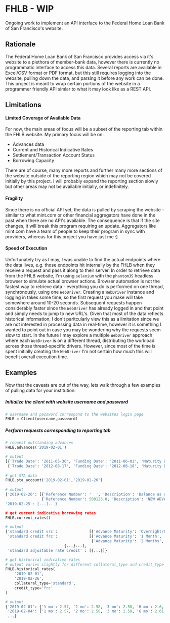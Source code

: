 # FHLB - WIP
Ongoing work to implement an API interface to the Federal Home Loan Bank of San Francisco's website.

## Rationale
The Federal Home Loan Bank of San Francisco provides access via it's website to a plethora of member-bank data, however there is currently no programmatic interface to access this data.  Several reports are available in Excel/CSV format or PDF format, but this still requires logging into the website, pulling down the data, and parsing it before any work can be done.  This project is meant to wrap certain portions of the website in a programmer friendly API simlar to what it may look like as a REST API.

## Limitations
#### Limited Coverage of Available Data
For now, the main areas of focus will be a subset of the reporting tab within the FHLB website.  My primary focus will be on:
- Advances data
- Current and Historical Indicative Rates
- Settlement/Transaction Account Status
- Borrowing Capacity

There are of course, many more reports and further many more sections of the website outside of the reporting region which may not be covered initially by this project. I will probably expand the reporting section slowly but other areas may not be available initially, or indefinitely.
#### Fragility
Since there is no official API yet, the data is pulled by scraping the website - similar to what mint.com or other financial aggregators have done in the past when there are no API's available.  The consequence is that if the site changes, it will break this program requiring an update.  Aggregators like mint.com have a team of people to keep their program in sync with providers, whereas for this project you have just me :)
#### Speed of Execution
Unfortunately try as I may, I was unable to find the actual endpoints where the data lives, e.g. those endpoints hit internally by the FHLB when they receive a request and pass it along to their server.  In order to retrieve data from the FHLB website, I'm using `selenium` with the `phantomJS` headless browser to simulate actual browser actions.  Browser automation is not the fastest way to retrieve data - everything you do is performed on one thread, synchronously, using one `WebDriver`. Creating a `WebDriver` instance and logging in takes some time, so the first request you make will take somewhere around 10-20 seconds.  Subsequent requests happen considerably faster since the `WebDriver` has already logged in and that point and simply needs to jump to new URL's.  Given that most of the data reflects historical information, I don't paritcularly view this as a limitation since we are not interested in processing data in real-time, however it is something I wanted to point out in case you may be wondering why the requests seem slow to start. In the future I may explore a multiple `WebDriver` approach where each `WebDriver` is on a different thread, distributing the workload across those thread-specific drivers. However, since most of the time is spent initially creating the `WebDriver` I'm not certain how much this will benefit overall execution time.  

## Examples
Now that the caveats are out of the way, lets walk through a few examples of pulling data for your institution.

##### Initialize the client with website username and password
```python
# username and password correspond to the websites login page
FHLB = Client(username,password)
```
##### Perform requests corresponding to reporting tab
```python
# request outstanding advances
FHLB.advances('2019-02-01')

# output
[{'Trade Date': '2011-05-30', 'Funding Date': '2011-06-01', 'Maturity Date': '2019-06-15', 'Advance Number': 192511.0, 'Advance Type': 'FRC', 'Current Par ($)': 100000.0, 'Interest Rate (%)': 1.23, 'Next Interest Payment Date': '2019-02-08', 'Accrued Interest ($)':   1835.15, 'Estimated Next Interest Payment ($)': 18591.81, 'Details': 'View'}, 
 {'Trade Date': '2012-08-17', 'Funding Date': '2012-08-18', 'Maturity Date': '2019-07-19', 'Advance Number': 381915.0, 'Advance Type':     'FRC', 'Current Par ($)': 150000000.0, 'Interest Rate (%)': 2.01, 'Next Interest Payment Date': '2019-02-28', 'Accrued Interest ($)':    8053.12, 'Estimated Next Interest Payment ($)': 6589.29, 'Details': 'View'} ...]
 
# get STA data
FHLB.sta_account('2019-02-01','2019-02-26')
 
# output
{'2019-02-26': [{'Reference Number': '  ', 'Description': 'Balance as of close of business', 'Rates (%)': 1.8, 'Debits ($)': None, 'Credits ($)': None, 'Balance ($)': 123458.18}, 
                {'Reference Number': 500123.0, 'Description': 'NEW ADVANCE 500123', 'Rates (%)': None, 'Debits ($)': None, 'Credits ($)': 175000000.0, 'Balance ($)': None}...]
'2019-02-25 : [...]...}

# get current indicative borrowing rates
FHLB.current_rates()

# output
{'standard credit vrc':              [{'Advance Maturity': 'Overnight/Open', 'Advance Rate (%)': 2.18}], 
 'standard credit frc':              [{'Advance Maturity': '1 Month', 'Advance Rate (%)': 2.19}, 
                                      {'Advance Maturity': '2 Months', 'Advance Rate (%)': 2.21}, 
			              {...}...], 
 'standard adjustable rate credit' : [{...}]}

# get historical indicative rates 
# output varies slightly for different collateral_type and credit_type combination
FHLB.historical_rates(
	'2019-02-01',
	'2019-02-26',
	collateral_type='standard',
	credit_type='frc'
)

# output
{'2019-02-01': {'1 mo': 2.57, '2 mo': 2.58, '3 mo': 2.58, '6 mo': 2.6, '1 yr': 2.61, '2 yr': 2.66, '3 yr': 2.68, '5 yr': 2.75, '7 yr': 2.99,'10 yr': 3.24, '15 yr': 3.48, '20 yr': 3.66, '30 yr': 3.86}, 
 '2019-02-04': {'1 mo': 2.57, '2 mo': 2.58, '3 mo': 2.58, '6 mo': 2.61, '1 yr': 2.64, '2 yr': 2.71, '3 yr': 2.74, '5 yr': 2.82, '7 yr': 3.07, '10 yr': 3.3, '15 yr': 3.55, '20 yr': 3.73, '30 yr': 3.89
 ...}
```
